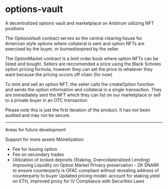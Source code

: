 # options-vault
A decentralized options vault and marketplace on Arbitrum utilizing NFT positions

The OptionsVault contract serves as the central clearing house for American style options where collateral is sent and option NFTs are exercised by the buyer, or burned/expired by the seller. 

The OptionMarket contract is a limit order book where option NFTs can be listed and bought. Sellers are reccomended a price using the Black Scholes option pricing formula, however they can set the price to whatever they want because the pricing occors off chain (for now)

To mint and sell an option NFT, the seller calls the createOption function and sends the option information and collateral in a single transaction. They are immediately sent the NFT which they can list on our marketplace or sell to a private buyer in an OTC transaction

Please note this is just the first iteration of the product. It has not been audited and may not be secure.

--- 

Areas for future development

Support for more assets
Monetization:
  -  Fee for issuing option
  -  Fee on secondary trades
  -  Utilization of locked deposits (Staking, Overcollateralized Lending)
Improving Liquidity on Option Market
Privacy preservation - ZK SNARK to ensure counterparty is OFAC compliant without revealing address of counterparty to buyer
Updated pricing model: account for staking yield on ETH, improved proxy for IV 
Compliance with Securities Laws
